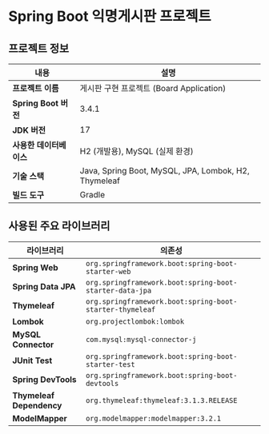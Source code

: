 # Spring Boot 익명게시판 프로젝트

## 프로젝트 정보
| **내용**              | **설명**                          |
|---------------------|----------------------------------|
| **프로젝트 이름**     | 게시판 구현 프로젝트 (Board Application) |
| **Spring Boot 버전**   | 3.4.1                            |
| **JDK 버전**          | 17                               |
| **사용한 데이터베이스** | H2 (개발용), MySQL (실제 환경)        |
| **기술 스택**         | Java, Spring Boot, MySQL, JPA, Lombok, H2, Thymeleaf |
| **빌드 도구**         | Gradle                           |

## 사용된 주요 라이브러리
| **라이브러리**                | **의존성**                                       |
|---------------------------|------------------------------------------------|
| **Spring Web**             | `org.springframework.boot:spring-boot-starter-web` |
| **Spring Data JPA**        | `org.springframework.boot:spring-boot-starter-data-jpa` |
| **Thymeleaf**              | `org.springframework.boot:spring-boot-starter-thymeleaf` |
| **Lombok**                 | `org.projectlombok:lombok`                    |
| **MySQL Connector**        | `com.mysql:mysql-connector-j`                 |
| **JUnit Test**             | `org.springframework.boot:spring-boot-starter-test` |
| **Spring DevTools**        | `org.springframework.boot:spring-boot-devtools` |
| **Thymeleaf Dependency**   | `org.thymeleaf:thymeleaf:3.1.3.RELEASE`       |
| **ModelMapper**            | `org.modelmapper:modelmapper:3.2.1`           |
